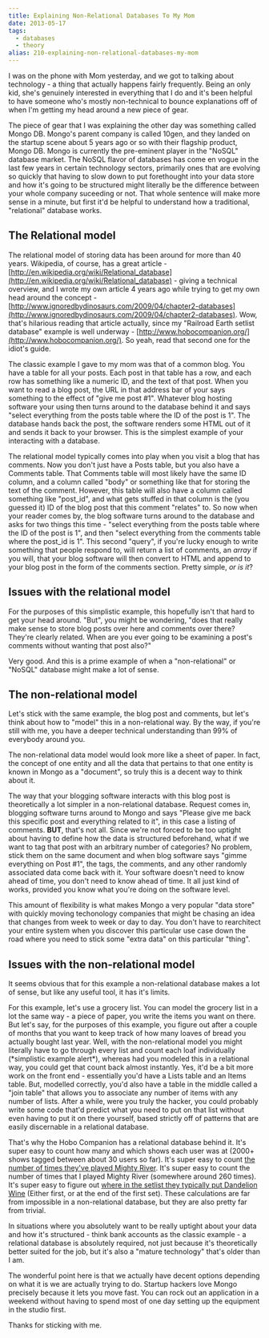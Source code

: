 ```yaml
---
title: Explaining Non-Relational Databases To My Mom
date: 2013-05-17
tags: 
  - databases
  - theory
alias: 210-explaining-non-relational-databases-my-mom
---
```


I was on the phone with Mom yesterday, and we got to talking about technology - a thing that actually happens fairly frequently. Being an only kid, she's genuinely interested in everything that I do and it's been helpful to have someone who's mostly non-technical to bounce explanations off of when I'm getting my head around a new piece of gear. 

The piece of gear that I was explaining the other day was something called Mongo DB. Mongo's parent company is called 10gen, and they landed on the startup scene about 5 years ago or so with their flagship product, Mongo DB. Mongo is currently the pre-eminent player in the "NoSQL" database market. The NoSQL flavor of databases has come en vogue in the last few years in certain technology sectors, primarily ones that are evolving so quickly that having to slow down to put forethought into your data store and how it's going to be structured might literally be the difference between your whole company suceeding or not. That whole sentence will make more sense in a minute, but first it'd be helpful to understand how a traditional, "relational" database works.

## The Relational model

The relational model of storing data has been around for more than 40 years. Wikipedia, of course, has a great article - [http://en.wikipedia.org/wiki/Relational_database](http://en.wikipedia.org/wiki/Relational_database) - giving a technical overview, and I wrote my own article 4 years ago while trying to get my own head around the concept - [http://www.ignoredbydinosaurs.com/2009/04/chapter2-databases](http://www.ignoredbydinosaurs.com/2009/04/chapter2-databases). Wow, that's hilarious reading that article actually, since my "Railroad Earth setlist database" example is well underway - [http://www.hobocompanion.org/](http://www.hobocompanion.org/). So yeah, read that second one for the idiot's guide.

The classic example I gave to my mom was that of a common blog. You have a table for all your posts. Each post in that table has a row, and each row has something like a numeric ID, and the text of that post. When you want to read a blog post, the URL in that address bar of your says something to the effect of "give me post #1". Whatever blog hosting software your using then turns around to the database behind it and says "select everything from the posts table where the ID of the post is 1". The database hands back the post, the software renders some HTML out of it and sends it back to your browser. This is the simplest example of your interacting with a database. 

The relational model typically comes into play when you visit a blog that has comments. Now you don't just have a Posts table, but you also have a Comments table. That Comments table will most likely have the same ID column, and a column called "body" or something like that for storing the text of the comment. However, this table will also have a column called something like "post_id", and what gets stuffed in that column is the (you guessed it) ID of the blog post that this comment "relates" to. So now when your reader comes by, the blog software turns around to the database and asks for two things this time - "select everything from the posts table where the ID of the post is 1", and then "select everything from the comments table where the post_id is 1". This second "query", if you're lucky enough to write something that people respond to, will return a list of comments, an _array_ if you will, that your blog software will then convert to HTML and append to your blog post in the form of the comments section. Pretty simple, _or is it_?

## Issues with the relational model

For the purposes of this simplistic example, this hopefully isn't that hard to get your head around. "But", you might be wondering, "does that really make sense to store blog posts over here and comments over there? They're clearly related. When are you ever going to be examining a post's comments without wanting that post also?" 

Very good. And this is a prime example of when a "non-relational" or "NoSQL" database might make a lot of sense.

## The non-relational model

Let's stick with the same example, the blog post and comments, but let's think about how to "model" this in a non-relational way. By the way, if you're still with me, you have a deeper technical understanding than 99% of everybody around you.

The non-relational data model would look more like a sheet of paper. In fact, the concept of one entity and all the data that pertains to that one entity is known in Mongo as a "document", so truly this is a decent way to think about it.

The way that your blogging software interacts with this blog post is theoretically a lot simpler in a non-relational database. Request comes in, blogging software turns around to Mongo and says "Please give me back this specific post and everything related to it", in this case a listing of comments. **BUT**, that's not all. Since we're not forced to be too uptight about having to define how the data is structured beforehand, what if we want to tag that post with an arbitrary number of categories? No problem, stick them on the same document and when blog software says "gimme everything on Post #1", the tags, the comments, and any other randomly associated data come back with it. Your software doesn't need to know ahead of time, you don't need to know ahead of time. It all just kind of works, provided you know what you're doing on the software level. 

This amount of flexibility is what makes Mongo a very popular "data store" with quickly moving techonology companies that might be chasing an idea that changes from week to week or day to day. You don't have to rearchitect your entire system when you discover this particular use case down the road where you need to stick some "extra data" on this particular "thing".

## Issues with the non-relational model

It seems obvious that for this example a non-relational database makes a lot of sense, but like any useful tool, it has it's limits.

For this example, let's use a grocery list. You can model the grocery list in a lot the same way - a piece of paper, you write the items you want on there. But let's say, for the purposes of this example, you figure out after a couple of months that you want to keep track of how many loaves of bread you actually bought last year. Well, with the non-relational model you might literally have to go through every list and count each loaf individually (\*simplistic example alert\*), whereas had you modeled this in a relational way, you could get that count back almost instantly. Yes, it'd be a bit more work on the front end - essentially you'd have a Lists table and an Items table. But, modelled correctly, you'd also have a table in the middle called a "join table" that allows you to associate any number of items with any number of lists. After a while, were you truly the hacker, you could probably write some code that'd predict what you need to put on that list without even having to put it on there yourself, based strictly off of patterns that are easily discernable in a relational database.

That's why the Hobo Companion has a relational database behind it. It's super easy to count how many and which shows each user was at (2000+ shows tagged between about 30 users so far). It's super easy to count [the number of times they've played Mighty River](http://www.hobocompanion.org/songs/mighty-river "Mighty River - Railroad Earth"). It's super easy to count the number of times that I played Mighty River (somewhere around 260 times). It's super easy to figure out [where in the setlist they typically put Dandelion Wine](http://www.hobocompanion.org/songs/dandelion-wine "Dandelion Wine - Railroad Earth") (Either first, or at the end of the first set). These calculations are far from impossible in a non-relational database, but they are also pretty far from trivial.

In situations where you absolutely want to be really uptight about your data and how it's structured - think bank accounts as the classic example - a relational database is absolutely required, not just because it's theoretically better suited for the job, but it's also a "mature technology" that's older than I am. 

The wonderful point here is that we actually have decent options depending on what it is we are actually trying to do. Startup hackers love Mongo precisely because it lets you move fast. You can rock out an application in a weekend without having to spend most of one day setting up the equipment in the studio first.

Thanks for sticking with me.